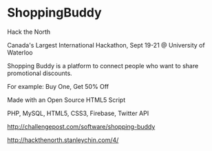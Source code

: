 ShoppingBuddy
=============

Hack the North

Canada's Largest International Hackathon,
Sept 19-21 @ University of Waterloo

Shopping Buddy is a platform to connect people who want to share promotional discounts. 

For example: Buy One, Get 50% Off

Made with an Open Source HTML5 Script

PHP, MySQL, HTML5, CSS3, Firebase, Twitter API

http://challengepost.com/software/shopping-buddy

http://hackthenorth.stanleychin.com/4/
